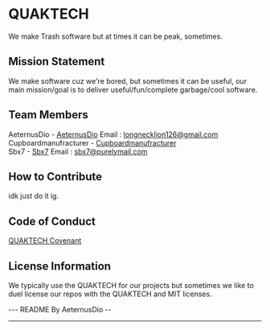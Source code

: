 # QUAKTECH
We make Trash software but at times it can be peak, sometimes.

## Mission Statement
We make software cuz we're bored, but sometimes it can be useful, our main mission/goal is to deliver useful/fun/complete garbage/cool software.

## Team Members
AeternusDio - [AeternusDio](https://github.com/AeternusDio) Email : longnecklion126@gmail.com <br> 
Cupboardmanufracturer - [Cupboardmanufracturer](https://github.com/cupboardmanufacturer) <br>
Sbx7 - [Sbx7](https://github.com/sbx7) Email : sbx7@purelymail.com <br>

## How to Contribute
idk just do it ig.

## Code of Conduct
[QUAKTECH Covenant](https://github.com/QUAKTECH/.github/blob/main/Code-of-Conduct.md)

## License Information
We typically use the QUAKTECH for our projects but sometimes we like to duel license our repos with the QUAKTECH and MIT licenses.


--- README By AeternusDio -- 

---

